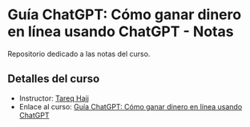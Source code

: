 # Guía ChatGPT: Cómo ganar dinero en línea usando ChatGPT - Notas

Repositorio dedicado a las notas del curso.

## Detalles del curso

- Instructor: [Tareq Hajj](https://www.udemy.com/user/tareq-hajj-12/)
- Enlace al curso: [Guía ChatGPT: Cómo ganar dinero en línea usando ChatGPT](https://www.udemy.com/course/guia-chatgpt-como-ganar-dinero-en-linea-usando-chatgpt-tareq-hajj/)